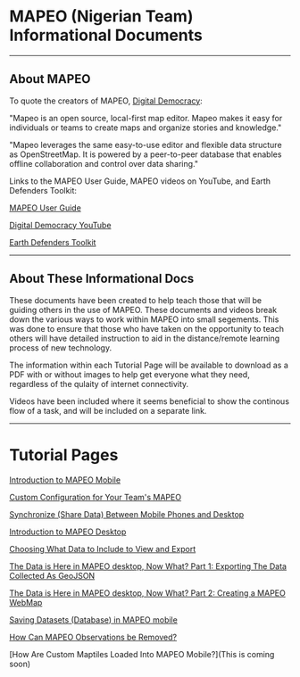 # MAPEO (Nigerian Team) Informational Documents
---
## About MAPEO
To quote the creators of MAPEO, [Digital Democracy](https://www.digital-democracy.org/):

"Mapeo is an open source, local-first map editor. Mapeo makes it easy for individuals or teams to create maps and organize stories and knowledge."

"Mapeo leverages the same easy-to-use editor and flexible data structure as OpenStreetMap. It is powered by a peer-to-peer database that enables offline collaboration and control over data sharing."

Links to the MAPEO User Guide, MAPEO videos on YouTube, and Earth Defenders Toolkit:

[MAPEO User Guide](https://docs.mapeo.app/)

[Digital Democracy YouTube](https://www.youtube.com/user/digitaldemocracycam)

[Earth Defenders Toolkit](https://www.earthdefenderstoolkit.com/)

---

## About These Informational Docs

These documents have been created to help teach those that will be guiding others in the use of MAPEO.  These documents and videos break down the various ways to work within MAPEO into small segements. This was done to ensure that those who have taken on the opportunity to teach others will have detailed instruction to aid in the distance/remote learning process of new technology. 

The information within each Tutorial Page will be available to download as a PDF with or without images to help get everyone what they need, regardless of the qulaity of internet connectivity. 

Videos have been included where it seems beneficial to show the continous flow of a task, and will be included on a separate link.


---

# Tutorial Pages

[Introduction to MAPEO Mobile](/Intro)

[Custom Configuration for Your Team's MAPEO](/CustomConfig)

[Synchronize (Share Data) Between Mobile Phones and Desktop](/Synchronize)

[Introduction to MAPEO Desktop](/ObsFeturesDesk)

[Choosing What Data to Include to View and Export](/FilterObs)

[The Data is Here in MAPEO desktop, Now What? Part 1: Exporting The Data Collected As GeoJSON](/ExportGeoJSON)

[The Data is Here in MAPEO desktop, Now What? Part 2: Creating a MAPEO WebMap](/ToMapeoMap)

[Saving Datasets (Database) in MAPEO mobile](/SyncFiles)

[How Can MAPEO Observations be Removed?](/RemoveDBDesk)

[How Are Custom Maptiles Loaded Into MAPEO Mobile?](This is coming soon)


